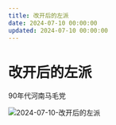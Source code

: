 ```yaml
---
title: 改开后的左派
date: 2024-07-10 00:00:00
updated: 2024-07-10 00:00:00
---
```


# 改开后的左派

90年代河南马毛党

![2024-07-10-改开后的左派](assets/2024-07-10-改开后的左派.png)

